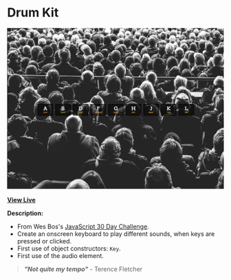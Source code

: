 # Drum Kit

![Drum Kit Screenshot](https://raw.githubusercontent.com/ejmiranda/drum-kit/master/meta/screenshot.png)

**[View Live](https://ejmiranda.github.io/drum-kit/)**

**Description:**
- From Wes Bos's [JavaScript 30 Day Challenge](https://github.com/wesbos/JavaScript30).
- Create an onscreen keyboard to play different sounds, when keys are pressed or clicked.
- First use of object constructors: `Key`. 
- First use of the audio element.

> **_"Not quite my tempo"_** - Terence Fletcher